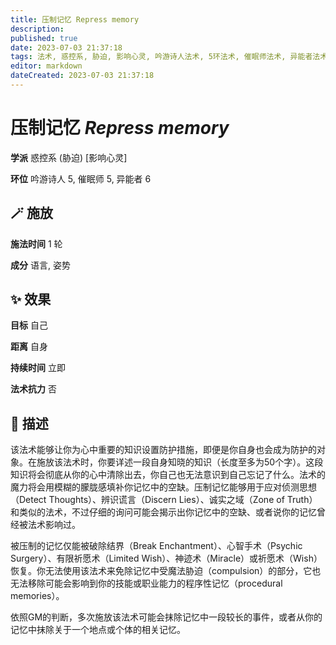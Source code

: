 ```yaml
---
title: 压制记忆 Repress memory
description: 
published: true
date: 2023-07-03 21:37:18
tags: 法术, 惑控系, 胁迫, 影响心灵, 吟游诗人法术, 5环法术, 催眠师法术, 异能者法术, 6环法术
editor: markdown
dateCreated: 2023-07-03 21:37:18
---
```


# **压制记忆** *Repress memory*

**学派** 惑控系 (胁迫) \[影响心灵\] 

**环位** 吟游诗人 5, 催眠师 5, 异能者 6

## 🪄 施放

**施法时间** 1 轮

**成分** 语言, 姿势

## ✨ 效果 

**目标** 自己 

**距离** 自身  

**持续时间** 立即 

**法术抗力** 否

## 📖 描述

该法术能够让你为心中重要的知识设置防护措施，即便是你自身也会成为防护的对象。在施放该法术时，你要详述一段自身知晓的知识（长度至多为50个字）。这段知识将会彻底从你的心中清除出去，你自己也无法意识到自己忘记了什么。法术的魔力将会用模糊的朦胧感填补你记忆中的空缺。压制记忆能够用于应对侦测思想（Detect Thoughts）、辨识谎言（Discern Lies）、诚实之域（Zone of Truth）和类似的法术，不过仔细的询问可能会揭示出你记忆中的空缺、或者说你的记忆曾经被法术影响过。

被压制的记忆仅能被破除结界（Break Enchantment）、心智手术（Psychic Surgery）、有限祈愿术（Limited Wish）、神迹术（Miracle）或祈愿术（Wish）恢复。你无法使用该法术来免除记忆中受魔法胁迫（compulsion）的部分，它也无法移除可能会影响到你的技能或职业能力的程序性记忆（procedural memories）。

依照GM的判断，多次施放该法术可能会抹除记忆中一段较长的事件，或者从你的记忆中抹除关于一个地点或个体的相关记忆。
    